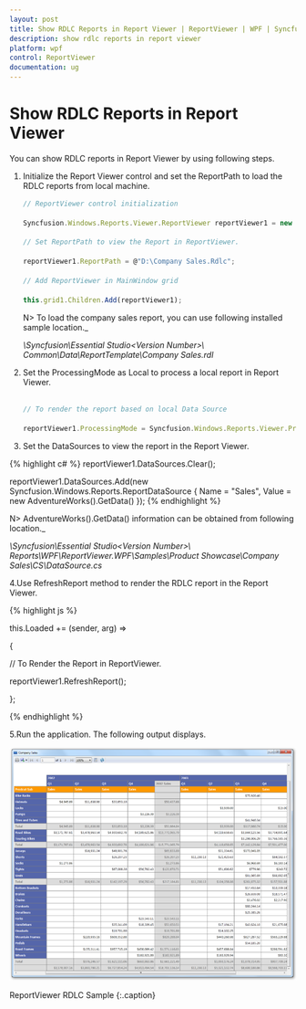 ```yaml
---
layout: post
title: Show RDLC Reports in Report Viewer | ReportViewer | WPF | Syncfusion
description: show rdlc reports in report viewer
platform: wpf
control: ReportViewer
documentation: ug
---
```


# Show RDLC Reports in Report Viewer

You can show RDLC reports in Report Viewer by using following steps.

1. Initialize the Report Viewer control and set the ReportPath to load the RDLC reports from local machine.
   
   ~~~js
   // ReportViewer control initialization
   
   Syncfusion.Windows.Reports.Viewer.ReportViewer reportViewer1 = new Syncfusion.Windows.Reports.Viewer.ReportViewer();
   
   // Set ReportPath to view the Report in ReportViewer.
   
   reportViewer1.ReportPath = @"D:\Company Sales.Rdlc";
   
   // Add ReportViewer in MainWindow grid
   
   this.grid1.Children.Add(reportViewer1);
   ~~~
  
   N> To load the company sales report, you can use following installed sample location._

   _<InstalledLocation>\Syncfusion\Essential Studio\<Version Number>\ Common\Data\ReportTemplate\Company Sales.rdl_


2. Set the ProcessingMode as Local to process a local report in Report Viewer.
   
   ~~~js
   
   // To render the report based on local Data Source
   
   reportViewer1.ProcessingMode = Syncfusion.Windows.Reports.Viewer.ProcessingMode.Local;
   ~~~
  
3. Set the DataSources to view the report in the Report Viewer.

{% highlight c# %}
reportViewer1.DataSources.Clear();

reportViewer1.DataSources.Add(new Syncfusion.Windows.Reports.ReportDataSource { Name = "Sales", Value = new AdventureWorks().GetData() });
{% endhighlight %}

   N> AdventureWorks().GetData() information can be obtained from following location._ 

   _<Installed Location>\Syncfusion\Essential Studio\<Version Number>\ Reports\WPF\ReportViewer.WPF\Samples\Product Showcase\Company Sales\CS\DataSource.cs_

4.Use RefreshReport method to render the RDLC report in the Report Viewer.
   
{% highlight js %}
   
this.Loaded += (sender, arg) =>
   
{
   
// To Render the Report in ReportViewer.
   
reportViewer1.RefreshReport();
   
};
   
{% endhighlight %}

5.Run the application. The following output displays.


![](Show-RDLC-Reports-in-Report-Viewer_images/Show-RDLC-Reports-in-Report-Viewer_img1.png)

ReportViewer RDLC Sample
{:.caption} 
